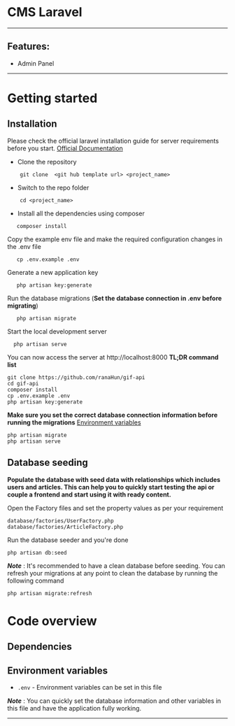 # CMS Laravel

--------
## Features:
* Admin Panel
-----------
# Getting started
## Installation
Please check the official laravel installation guide for server requirements before you start. [Official Documentation](https://laravel.com/docs/9.x#installation)
- Clone the repository
```
    git clone  <git hub template url> <project_name>
```
- Switch to the repo folder
```
    cd <project_name>
```
- Install all the dependencies using composer
```
   composer install
```
Copy the example env file and make the required configuration changes in the .env file
```
   cp .env.example .env
```
Generate a new application key
```
   php artisan key:generate
```
Run the database migrations (**Set the database connection in .env before migrating**)
```
   php artisan migrate
```
Start the local development server
```
  php artisan serve
```
You can now access the server at http://localhost:8000
**TL;DR command list**

    git clone https://github.com/ranaHun/gif-api
    cd gif-api
    composer install
    cp .env.example .env
    php artisan key:generate
**Make sure you set the correct database connection information before running the migrations** [Environment variables](#environment-variables)

    php artisan migrate
    php artisan serve

## Database seeding

**Populate the database with seed data with relationships which includes users and articles. This can help you to quickly start testing the api or couple a frontend and start using it with ready content.**

Open the Factory files and set the property values as per your requirement

    database/factories/UserFactory.php
    database/factories/ArticleFactory.php

Run the database seeder and you're done

    php artisan db:seed

***Note*** : It's recommended to have a clean database before seeding. You can refresh your migrations at any point to clean the database by running the following command

    php artisan migrate:refresh

# Code overview

## Dependencies

## Environment variables

- `.env` - Environment variables can be set in this file

***Note*** : You can quickly set the database information and other variables in this file and have the application fully working.

----------
